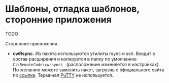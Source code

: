 # Шаблоны, отладка шаблонов, сторонние приложения

TODO

Сторонние приложения

- **cwRsync.** Из пакета используются утилиты rsync и ssh. Входит в состав расширения и копируется в папку по умолчанию `C:\RemoteCode\cwrsync\ ` (расположение изменяется в настройках). По желанию можете заменить пакет, загрузив с официального сайта по [ссылке](https://itefix.net/cwrsync "ссылке"). Терминал [PuTTY](https://www.putty.org/ "PuTTY") не используется.